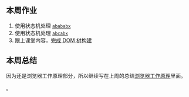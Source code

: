 ## 本周作业

1. 使用状态机处理 [`abababx`](./abababx.js)
2. 使用状态机处理 [`abcabx`](./abcabx.js)
3. 跟上课堂内容，[完成 DOM 树构建](../week05/toy-browser/parser.js)

## 本周总结

因为还是浏览器工作原理部分，所以继续写在上周的总结[浏览器工作原理](../week05/浏览器工作原理.md)里面。

。
